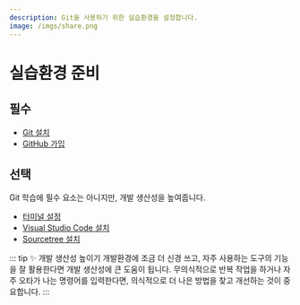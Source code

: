 ```yaml
---
description: Git을 사용하기 위한 실습환경을 설정합니다.
image: /imgs/share.png
---
```


# 실습환경 준비

## 필수

- [Git 설치](./git-setup)
- [GitHub 가입](./github-setup)

## 선택

Git 학습에 필수 요소는 아니지만, 개발 생산성을 높여줍니다.

- [터미널 설정](./terminal-setup)
- [Visual Studio Code 설치](./vscode-setup)
- [Sourcetree 설치](./sourcetree-setup)

::: tip ✨ 개발 생산성 높이기
개발환경에 조금 더 신경 쓰고, 자주 사용하는 도구의 기능을 잘 활용한다면 개발 생산성에 큰 도움이 됩니다. 무의식적으로 반복 작업을 하거나 자주 오타가 나는 명령어를 입력한다면, 의식적으로 더 나은 방법을 찾고 개선하는 것이 중요합니다.
:::
